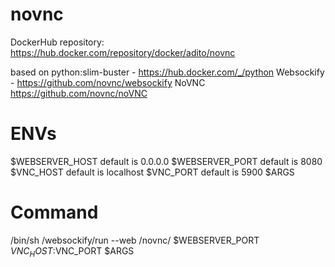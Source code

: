 # novnc
DockerHub repository: https://hub.docker.com/repository/docker/adito/novnc

based on python:slim-buster - https://hub.docker.com/_/python
Websockify - https://github.com/novnc/websockify
NoVNC https://github.com/novnc/noVNC

# ENVs
$WEBSERVER_HOST default is 0.0.0.0
$WEBSERVER_PORT default is 8080
$VNC_HOST default is localhost
$VNC_PORT default is 5900
$ARGS 

# Command
/bin/sh /websockify/run --web /novnc/ $WEBSERVER_PORT $VNC_HOST:$VNC_PORT $ARGS

